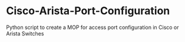 # Cisco-Arista-Port-Configuration
Python script to create a MOP for access port configuration in Cisco or Arista Switches
